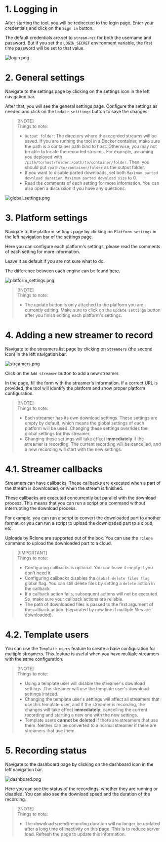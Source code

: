# 1. Logging in

After starting the tool, you will be redirected to the login page. Enter your credentials and click on the `Sign in` button.

The default credentials are set to `stream-rec` for both the username and password. But if you set the `LOGIN_SECRET` environment variable, the
first time password will be set to that value.

![login.png](https://github.com/stream-rec/stream-rec-frontend/blob/master/docs/en/login.png)

# 2. General settings

Navigate to the settings page by clicking on the settings icon in the left navigation bar.

After that, you will see the general settings page. Configure the settings as needed and click on the `Update setttings` button to save the changes.

> [!NOTE]\
> Things to note:
> - `Output folder`: The directory where the recorded streams will be saved. If you are running the tool in a Docker container, make sure the path is
    a container path bind to host. Otherwise, you may not be able to locate the recorded streams. For example, assuming you deployed
    with `/path/to/host/folder:/path/to/container/folder`. Then, you should put `/path/to/container/folder` as the output folder.
> - If you want to disable parted downloads, set both `Maximum parted download duration`, `Maximum parted download size` to 0.
> - Read the comments of each setting for more information. You can also open a discussion if you have any questions.

![global_settings.png](https://github.com/stream-rec/stream-rec-frontend/blob/master/docs/en/settings.png)

# 3. Platform settings

Navigate to the platform settings page by clicking on `Platform settings` in the left navigation bar of the settings page.

Here you can configure each platform's settings, please read the comments of each setting for more information.

Leave it as default if you are not sure what to do.

The difference between each engine can be found [here](./Engines.md).

![platform_settings.png](https://github.com/stream-rec/stream-rec-frontend/blob/master/docs/en/platform_settings.png)

> [!NOTE]\
> Things to note:
> - The update button is only attached to the platform you are currently editing. Make sure to click on the `Update settings` button after you finish
    editing each platform's settings.

# 4. Adding a new streamer to record

Navigate to the streamers list page by clicking on `Streamers` (the second icon) in the left navigation bar.

![streamers.png](https://github.com/stream-rec/stream-rec-frontend/blob/master/docs/en/streamers.png)

Click on the `Add streamer` button to add a new streamer.

In the page, fill the form with the streamer's information. If a correct URL is provided, the tool will identify the platform and show proper platform
configuration.

> [!NOTE]\
> Things to note:
> - Each streamer has its own download settings. These settings are empty by default, which means the global settings of each platform will be used.
    Changing these settings overrides the global settings for this streamer.
> - Changing these settings will take effect **immediately** if the streamer is recording. The current recording will be cancelled, and a new
    recording
    will start with the new settings.

# 4.1. Streamer callbacks

Streamers can have callbacks. These callbacks are executed when a part of the stream is downloaded, or when the stream is finished.

These callbacks are executed concurrently but parallel with the download process. This means that you can run a script or a command without
interrupting the download process.

For example, you can run a script to convert the downloaded part to another format, or you can run a script to upload the downloaded part to a cloud,
etc.

Uploads by Rclone are supported out of the box. You can use the `rclone` command to upload the downloaded part to a cloud.

> [!IMPORTANT]\
> Things to note:
> - Configuring callbacks is optional. You can leave it empty if you don't need it.
> - Configuring callbacks disables the `Global delete files flag` global flag. You can still delete files by setting a `delete` action in the
    callback.
> - If a callback action fails, subsequent actions will not be executed. So, make sure your callback actions are reliable.
> - The path of downloaded files is passed to the first argument of the callback action. (separated by new line if multiple files are downloaded).

# 4.2. Template users

You can use the `Template users` feature to create a base configuration for multiple streamers. This feature is useful when you have multiple
streamers with the same configuration.

> [!NOTE]\
> Things to note:
> - Using a template user will disable the streamer's download settings. The streamer will use the template user's download settings instead.
> - Changing the template user's settings will affect all streamers that use this template user, and if the streamer is recording, the changes will
    take effect **immediately**, cancelling the current recording and starting a new one with the new settings.
> - Template users **cannot be deleted** if there are streamers that use them. Neither can be converted to a normal streamer if there are streamers
    that use them.

# 5. Recording status

Navigate to the dashboard page by clicking on the dashboard icon in the left navigation bar.

![dashboard.png](https://github.com/stream-rec/stream-rec-frontend/blob/master/docs/en/dashboard.png)

Here you can see the status of the recordings, whether they are running or disabled. You can also see the download speed and the duration of the
recording.

> [!NOTE]\
> Things to note:
> - The download speed/recording duration will no longer be updated after a long time of inactivity on this page. This is to reduce server load.
    Refresh the page to update this information.